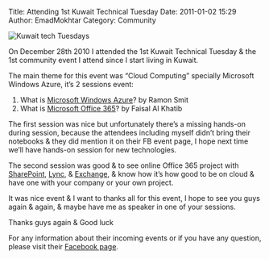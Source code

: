Title: Attending 1st Kuwait Technical Tuesday
Date: 2011-01-02 15:29
Author: EmadMokhtar
Category: Community

![Kuwait tech Tuesdays](http://www.emadmokhtar.com/wp-content/uploads/2011/11/164055_132597173466474_132261343500057_199061_3815867_n_2.jpg)

On December 28th 2010 I attended the 1st Kuwait Technical Tuesday & the 1st community event I attend since I start living in Kuwait.

The main theme for this event was “Cloud Computing” specially Microsoft
Windows Azure, it’s 2 sessions event:

1.  What is [Microsoft Windows
    Azure](http://www.microsoft.com/windowsazure/)? by Ramon Smit
2.  What is [Microsoft Office
    365](http://office365.microsoft.com/en-US/online-services.aspx)? by
    Faisal Al Khatib

The first session was nice but unfortunately there’s a missing hands-on during session, because the attendees including myself didn’t bring their notebooks & they did mention it on their FB event page, I hope next time we’ll have hands-on session for new technologies.

The second session was good & to see online Office 365 project with [SharePoint](http://sharepoint.microsoft.com/en-us/Pages/default.aspx), [Lync](http://lync.microsoft.com/en-us/launch/Pages/launch.aspx), & [Exchange](http://www.microsoft.com/exchange/en-us/default.aspx), & know how it’s how good to be on cloud & have one with your company or your own project.

It was nice event & I want to thanks all for this event, I hope to see you guys again & again, & maybe have me as speaker in one of your sessions.

Thanks guys again & Good luck

For any information about their incoming events or if you have any question, please visit their [Facebook page](http://www.facebook.com/KuwaitTT).
